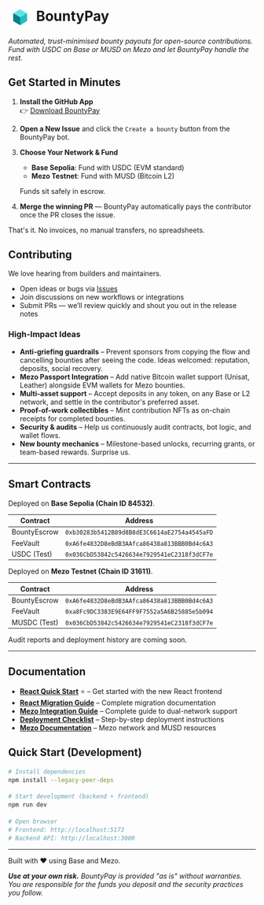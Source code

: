 # <img src="public/icons/og.png" alt="BountyPay logo" width="50" style="vertical-align:middle;" /> BountyPay

_Automated, trust-minimised bounty payouts for open-source contributions. Fund with USDC on Base or MUSD on Mezo and let BountyPay handle the rest._



## Get Started in Minutes

1. **Install the GitHub App**  
   👉 [Download BountyPay](https://github.com/apps/bountypay)

2. **Open a New Issue** and click the ``` Create a bounty ``` button from the BountyPay bot.

3. **Choose Your Network & Fund**
   - **Base Sepolia**: Fund with USDC (EVM standard)
   - **Mezo Testnet**: Fund with MUSD (Bitcoin L2)
   
   Funds sit safely in escrow.

4. **Merge the winning PR** — BountyPay automatically pays the contributor once the PR closes the issue.

That's it. No invoices, no manual transfers, no spreadsheets.

## Contributing

We love hearing from builders and maintainers.

- Open ideas or bugs via [Issues](https://github.com/lucci-xyz/bounty/issues)  
- Join discussions on new workflows or integrations  
- Submit PRs — we’ll review quickly and shout you out in the release notes

### High-Impact Ideas

- **Anti-griefing guardrails** – Prevent sponsors from copying the flow and cancelling bounties after seeing the code. Ideas welcomed: reputation, deposits, social recovery.  
- **Mezo Passport Integration** – Add native Bitcoin wallet support (Unisat, Leather) alongside EVM wallets for Mezo bounties.  
- **Multi-asset support** – Accept deposits in any token, on any Base or L2 network, and settle in the contributor's preferred asset.  
- **Proof-of-work collectibles** – Mint contribution NFTs as on-chain receipts for completed bounties.  
- **Security & audits** – Help us continuously audit contracts, bot logic, and wallet flows.  
- **New bounty mechanics** – Milestone-based unlocks, recurring grants, or team-based rewards. Surprise us.

---

## Smart Contracts

Deployed on **Base Sepolia (Chain ID 84532)**.

| Contract | Address |
|----------|---------|
| BountyEscrow | `0xb30283b5412B89d8B8dE3C6614aE2754a4545aFD` |
| FeeVault | `0xA6fe4832D8eBdB3AAfca86438a813BBB0Bd4c6A3` |
| USDC (Test) | `0x036CbD53842c5426634e7929541eC2318f3dCF7e` |

Deployed on **Mezo Testnet (Chain ID 31611)**.

| Contract | Address |
|----------|---------|
| BountyEscrow | `0xA6fe4832D8eBdB3AAfca86438a813BBB0Bd4c6A3` |
| FeeVault | `0xa8Fc9DC3383E9E64FF9F7552a5A6B25885e5b094` |
| MUSDC (Test) | `0x036CbD53842c5426634e7929541eC2318f3dCF7e` |


Audit reports and deployment history are coming soon.

---

## Documentation

- **[React Quick Start](REACT_QUICKSTART.md)** ⭐ – Get started with the new React frontend
- **[React Migration Guide](docs/REACT_MIGRATION_GUIDE.md)** – Complete migration documentation
- **[Mezo Integration Guide](docs/MEZO_INTEGRATION.md)** – Complete guide to dual-network support
- **[Deployment Checklist](docs/DEPLOYMENT_CHECKLIST.md)** – Step-by-step deployment instructions
- **[Mezo Documentation](docs/mezo/)** – Mezo network and MUSD resources

## Quick Start (Development)

```bash
# Install dependencies
npm install --legacy-peer-deps

# Start development (backend + frontend)
npm run dev

# Open browser
# Frontend: http://localhost:5173
# Backend API: http://localhost:3000
```

---

Built with ❤️ using Base and Mezo.

_**Use at your own risk.** BountyPay is provided "as is" without warranties. You are responsible for the funds you deposit and the security practices you follow._